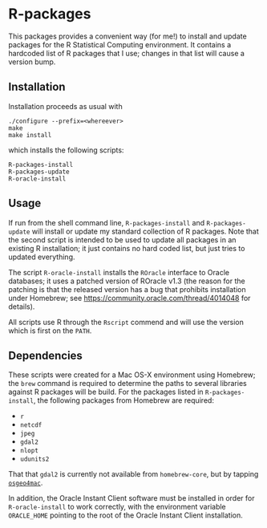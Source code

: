 R-packages
==========

This packages provides a convenient way (for me!) to install and update
packages for the R Statistical Computing environment. It contains a
hardcoded list of R packages that I use; changes in that list will cause
a version bump.

Installation
------------

Installation proceeds as usual with

    ./configure --prefix=<whereever>
    make
    make install

which installs the following scripts:

    R-packages-install
    R-packages-update
    R-oracle-install

Usage
-----

If run from the shell command line, `R-packages-install` and `R-packages-update`
will install or update my standard collection of R packages. Note that the second
script is intended to be used to update all packages in an existing R installation;
it just contains no hard coded list, but just tries to updated everything.

The script `R-oracle-install` installs the `ROracle` interface to Oracle databases;
it uses a patched version of ROracle v1.3 (the reason for the patching is that
the released version has a bug that prohibits installation under Homebrew; see
https://community.oracle.com/thread/4014048 for details).

All scripts use R through the `Rscript` commend and will use the version which is
first on the `PATH`.

Dependencies
------------

These scripts were created for a Mac OS-X environment using Homebrew; the `brew`
command is required to determine the paths to several libraries against R
packages will be build. For the packages listed in `R-packages-install`, the
following packages from Homebrew are required:

 - `r`
 - `netcdf`
 - `jpeg`
 - `gdal2`
 - `nlopt`
 - `udunits2`

That that `gdal2` is currently not available from `homebrew-core`, but by
tapping [`osgeo4mac`](https://github.com/OSGeo/homebrew-osgeo4mac).

In addition, the Oracle Instant Client software must be installed in order for
`R-oracle-install` to work correctly, with the environment variable
`ORACLE_HOME` pointing to the root of the Oracle Instant Client installation.
